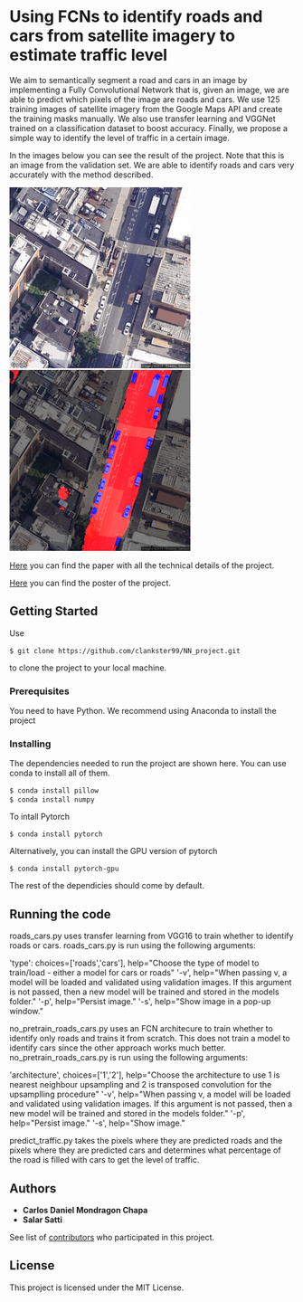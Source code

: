 # Using FCNs to identify roads and cars from satellite imagery to estimate traffic level

We aim to semantically segment a road and cars in an image by implementing a Fully Convolutional Network that is, given an image, we are able to predict which pixels of the image are roads and cars. We use 125 training images of satellite imagery from the Google Maps API and create the training masks manually. We also use transfer learning and VGGNet trained on a classification dataset to boost accuracy. Finally, we propose a simple way to identify the level of traffic in a certain image.

In the images below you can see the result of the project. Note that this is an image from the validation set. We are able to identify roads and cars very accurately with the method described.

<img src="example.png" width="320" height="320" margin="10px"><img src="example_result.png" width="320" height="320" margin="10px">

[Here](https://github.com/clankster99/NN_project/blob/master/project_paper.pdf) you can find the paper with all the technical details of the project.

[Here](https://github.com/clankster99/NN_project/blob/master/project_poster.pdf) you can find the poster of the project.

## Getting Started

Use
```
$ git clone https://github.com/clankster99/NN_project.git
```
to clone the project to your local machine.

### Prerequisites

You need to have Python. We recommend using Anaconda to install the project

### Installing

The dependencies needed to run the project are shown here. You can use conda to install all of them.
```
$ conda install pillow
$ conda install numpy
```
To intall Pytorch
```
$ conda install pytorch
```
Alternatively, you can install the GPU version of pytorch
```
$ conda install pytorch-gpu
```
The rest of the dependicies should come by default.

## Running the code

roads_cars.py uses transfer learning from VGG16 to train whether to identify roads or cars. roads_cars.py is run using the following arguments:

'type': choices=['roads','cars'], help="Choose the type of model to train/load - either a model for cars or roads"
'-v', help="When passing v, a model will be loaded and validated using validation images. If this argument is not passed, then a new model will be trained and stored in the models folder."
'-p', help="Persist image."
'-s', help="Show image in a pop-up window."

no_pretrain_roads_cars.py uses an FCN architecure to train whether to identify only roads and trains it from scratch. This does not train a model to identify cars since the other approach works much better. no_pretrain_roads_cars.py is run using the following arguments:

'architecture', choices=['1','2'], help="Choose the architecture to use 1 is nearest neighbour upsampling and 2 is transposed convolution for the upsamplling procedure"
'-v', help="When passing v, a model will be loaded and validated using validation images. If this argument is not passed, then a new model will be trained and stored in the models folder."
'-p', help="Persist image."
'-s', help="Show image."

predict_traffic.py takes the pixels where they are predicted roads and the pixels where they are predicted cars and determines what percentage of the road is filled with cars to get the level of traffic.

## Authors

* **Carlos Daniel Mondragon Chapa**
* **Salar Satti**

See list of [contributors](https://github.com/clankster99/NN_project/graphs/contributors) who participated in this project.

## License

This project is licensed under the MIT License.

